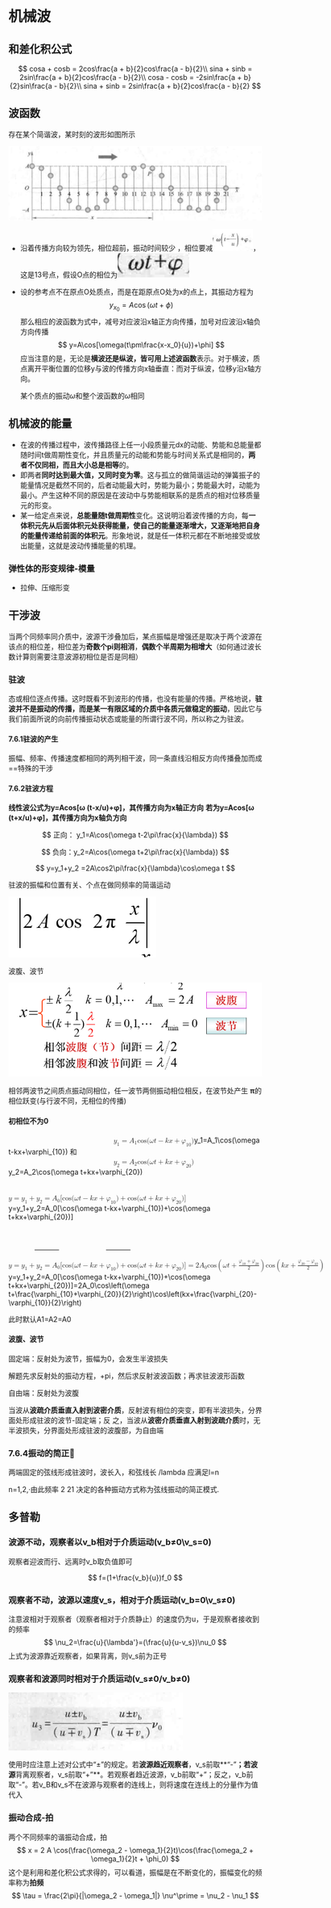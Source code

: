 # 机械波

## 和差化积公式

$$
cosa + cosb = 2cos\frac{a + b}{2}cos\frac{a - b}{2}\\
sina + sinb = 2sin\frac{a + b}{2}cos\frac{a - b}{2}\\
cosa - cosb = -2sin\frac{a + b}{2}sin\frac{a - b}{2}\\
sina + sinb = 2sin\frac{a + b}{2}cos\frac{a - b}{2}
$$



## 波函数

存在某个简谐波，某时刻的波形如图所示

![image-20240504161319677](./assets/image-20240504161319677.png)

- 沿着传播方向较为领先，相位超前，振动时间较少 ，相位要减<img src="./assets/image-20240504161613096.png" alt="image-20240504161613096" style="zoom:25%;" />，这是13号点，假设O点的相位为![image-20240504161721892](./assets/image-20240504161721892.png)

- 设的参考点不在原点O处质点，而是在距原点O处为x的点上，其振动方程为
  $$
  y_{x_0}=A\cos(\omega t+\phi)
  $$
  那么相应的波函数为式中，减号对应波沿x轴正方向传播，加号对应波沿x轴负方向传播
  $$
  y=A\cos[\omega(t\pm\frac{x-x_0}{u})+\phi]
  $$
  应当注意的是，无论是**横波还是纵波，皆可用上述波函数**表示。对于横波，质点离开平衡位置的位移y与波的传播方向x轴垂直：而对于纵波，位移y沿x轴方向。

  某个质点的振动*ω*和整个波函数的*ω*相同

## 机械波的能量

- 在波的传播过程中，波传播路径上任一小段质量元dx的动能、势能和总能量都随时间t做周期性变化，并且质量元的动能和势能与时间关系式是相同的，**两者不仅同相，而且大小总是相等**的。
- 即两者**同时达到最大值，又同时变为零**。这与孤立的做简谐运动的弹簧振子的能量情况是截然不同的，后者动能最大时，势能为最小；势能最大时，动能为最小。产生这种不同的原因是在波动中与势能相联系的是质点的相对位移质量元的形变。
- 某一给定点来说，**总能量随t做周期性**变化。这说明沿着波传播的方向，每**一体积元先从后面体积元处获得能量，使自己的能量逐渐增大，又逐渐地把自身的能量传递给前面的体积元**。形象地说，就是任一体积元都在不断地接受或放出能量，这就是波动传播能量的机理。

### 弹性体的形变规律-模量

- 拉伸、压缩形变

## 干涉波

当两个同频率同介质中，波源干涉叠加后，某点振幅是增强还是取决于两个波源在该点的相位差，相位差为**奇数个pi则相消**，**偶数个半周期为相增大**（如何通过波长数计算则需要注意波源初相位是否是同相）

### 驻波

态或相位逐点传播。这时既看不到波形的传播，也没有能量的传播。严格地说，**驻波并不是振动的传播，而是某一有限区域的介质中各质元做稳定的振动**，因此它与我们前面所说的向前传播振动状态或能量的所谓行波不同，所以称之为驻波。

#### 7.6.1驻波的产生

振幅、频率、传播速度都相同的两列相干波，同一条直线沿相反方向传播叠加而成==特殊的干涉

#### 7.6.2驻波方程

**线性波公式为y=Acos[ω (t-x/u)+φ]，其传播方向为x轴正方向**
**若为y=Acos[ω (t+x/u)+φ]，其传播方向为x轴负方向**

$$
正向： y_1=A\cos(\omega t-2\pi\frac{x}{\lambda})
$$

$$
负向：y_2=A\cos(\omega t+2\pi\frac{x}{\lambda})
$$

$$
y=y_1+y_2
 =2A\cos2\pi\frac{x}{\lambda}\cos\omega t
$$

驻波的振幅和位置有关、个点在做同频率的简谐运动

![image-20240426093955335](./assets/image-20240426093955335.png)

波腹、波节

![image-20240426094046594](./assets/image-20240426094046594.png)

相邻两波节之间质点振动同相位，任一波节两侧振动相位相反，在波节处产生 **π**的相位跃变(与行波不同，无相位的传播)

#### 初相位不为0
<p data-pid="CRUPqdYj"><span class="ztext-math" data-eeimg="1" data-tex="y_1=A_1\cos(\omega t-kx+\varphi_{10})"><span></span><span><span class="MathJax_Preview" style="color: inherit;"></span><span class="MathJax_SVG" id="MathJax-Element-13-Frame" tabindex="0" style="font-size: 100%; display: inline-block; position: relative;" data-mathml="<math xmlns=&quot;http://www.w3.org/1998/Math/MathML&quot;><msub><mi>y</mi><mn>1</mn></msub><mo>=</mo><msub><mi>A</mi><mn>1</mn></msub><mi>cos</mi><mo>&amp;#x2061;</mo><mo stretchy=&quot;false&quot;>(</mo><mi>&amp;#x03C9;</mi><mi>t</mi><mo>&amp;#x2212;</mo><mi>k</mi><mi>x</mi><mo>+</mo><msub><mi>&amp;#x03C6;</mi><mrow class=&quot;MJX-TeXAtom-ORD&quot;><mn>10</mn></mrow></msub><mo stretchy=&quot;false&quot;>)</mo></math>" role="presentation"><svg xmlns:xlink="http://www.w3.org/1999/xlink" width="27.3ex" height="2.725ex" viewBox="0 -852.5 11754.2 1173.4" role="img" focusable="false" aria-hidden="true" style="vertical-align: -0.745ex;"><g stroke="currentColor" fill="currentColor" stroke-width="0" transform="matrix(1 0 0 -1 0 0)"><use xlink:href="#MJMATHI-79" x="0" y="0"></use><use transform="scale(0.707)" xlink:href="#MJMAIN-31" x="693" y="-213"></use><use xlink:href="#MJMAIN-3D" x="1222" y="0"></use><g transform="translate(2278,0)"><use xlink:href="#MJMATHI-41" x="0" y="0"></use><use transform="scale(0.707)" xlink:href="#MJMAIN-31" x="1061" y="-213"></use></g><g transform="translate(3649,0)"><use xlink:href="#MJMAIN-63"></use><use xlink:href="#MJMAIN-6F" x="444" y="0"></use><use xlink:href="#MJMAIN-73" x="945" y="0"></use></g><use xlink:href="#MJMAIN-28" x="4989" y="0"></use><use xlink:href="#MJMATHI-3C9" x="5378" y="0"></use><use xlink:href="#MJMATHI-74" x="6001" y="0"></use><use xlink:href="#MJMAIN-2212" x="6584" y="0"></use><use xlink:href="#MJMATHI-6B" x="7585" y="0"></use><use xlink:href="#MJMATHI-78" x="8106" y="0"></use><use xlink:href="#MJMAIN-2B" x="8901" y="0"></use><g transform="translate(9902,0)"><use xlink:href="#MJMATHI-3C6" x="0" y="0"></use><g transform="translate(654,-150)"><use transform="scale(0.707)" xlink:href="#MJMAIN-31"></use><use transform="scale(0.707)" xlink:href="#MJMAIN-30" x="500" y="0"></use></g></g><use xlink:href="#MJMAIN-29" x="11364" y="0"></use></g></svg><span class="MJX_Assistive_MathML" role="presentation"><math xmlns="http://www.w3.org/1998/Math/MathML"><msub><mi>y</mi><mn>1</mn></msub><mo>=</mo><msub><mi>A</mi><mn>1</mn></msub><mi>cos</mi><mo>⁡</mo><mo stretchy="false">(</mo><mi>ω</mi><mi>t</mi><mo>−</mo><mi>k</mi><mi>x</mi><mo>+</mo><msub><mi>φ</mi><mrow class="MJX-TeXAtom-ORD"><mn>10</mn></mrow></msub><mo stretchy="false">)</mo></math></span></span><script type="math/tex;mode=inline" id="MathJax-Element-13">y_1=A_1\cos(\omega t-kx+\varphi_{10})</script><span class="tex2jax_ignore math-holder">y_1=A_1\cos(\omega t-kx+\varphi_{10})</span></span></span> 和 <span class="ztext-math" data-eeimg="1" data-tex="y_2=A_2\cos(\omega t+kx+\varphi_{20})"><span></span><span><span class="MathJax_Preview" style="color: inherit;"></span><span class="MathJax_SVG" id="MathJax-Element-14-Frame" tabindex="0" style="font-size: 100%; display: inline-block; position: relative;" data-mathml="<math xmlns=&quot;http://www.w3.org/1998/Math/MathML&quot;><msub><mi>y</mi><mn>2</mn></msub><mo>=</mo><msub><mi>A</mi><mn>2</mn></msub><mi>cos</mi><mo>&amp;#x2061;</mo><mo stretchy=&quot;false&quot;>(</mo><mi>&amp;#x03C9;</mi><mi>t</mi><mo>+</mo><mi>k</mi><mi>x</mi><mo>+</mo><msub><mi>&amp;#x03C6;</mi><mrow class=&quot;MJX-TeXAtom-ORD&quot;><mn>20</mn></mrow></msub><mo stretchy=&quot;false&quot;>)</mo></math>" role="presentation"><svg xmlns:xlink="http://www.w3.org/1999/xlink" width="27.3ex" height="2.725ex" viewBox="0 -852.5 11754.2 1173.4" role="img" focusable="false" aria-hidden="true" style="vertical-align: -0.745ex;"><g stroke="currentColor" fill="currentColor" stroke-width="0" transform="matrix(1 0 0 -1 0 0)"><use xlink:href="#MJMATHI-79" x="0" y="0"></use><use transform="scale(0.707)" xlink:href="#MJMAIN-32" x="693" y="-213"></use><use xlink:href="#MJMAIN-3D" x="1222" y="0"></use><g transform="translate(2278,0)"><use xlink:href="#MJMATHI-41" x="0" y="0"></use><use transform="scale(0.707)" xlink:href="#MJMAIN-32" x="1061" y="-213"></use></g><g transform="translate(3649,0)"><use xlink:href="#MJMAIN-63"></use><use xlink:href="#MJMAIN-6F" x="444" y="0"></use><use xlink:href="#MJMAIN-73" x="945" y="0"></use></g><use xlink:href="#MJMAIN-28" x="4989" y="0"></use><use xlink:href="#MJMATHI-3C9" x="5378" y="0"></use><use xlink:href="#MJMATHI-74" x="6001" y="0"></use><use xlink:href="#MJMAIN-2B" x="6584" y="0"></use><use xlink:href="#MJMATHI-6B" x="7585" y="0"></use><use xlink:href="#MJMATHI-78" x="8106" y="0"></use><use xlink:href="#MJMAIN-2B" x="8901" y="0"></use><g transform="translate(9902,0)"><use xlink:href="#MJMATHI-3C6" x="0" y="0"></use><g transform="translate(654,-150)"><use transform="scale(0.707)" xlink:href="#MJMAIN-32"></use><use transform="scale(0.707)" xlink:href="#MJMAIN-30" x="500" y="0"></use></g></g><use xlink:href="#MJMAIN-29" x="11364" y="0"></use></g></svg><span class="MJX_Assistive_MathML" role="presentation"><math xmlns="http://www.w3.org/1998/Math/MathML"><msub><mi>y</mi><mn>2</mn></msub><mo>=</mo><msub><mi>A</mi><mn>2</mn></msub><mi>cos</mi><mo>⁡</mo><mo stretchy="false">(</mo><mi>ω</mi><mi>t</mi><mo>+</mo><mi>k</mi><mi>x</mi><mo>+</mo><msub><mi>φ</mi><mrow class="MJX-TeXAtom-ORD"><mn>20</mn></mrow></msub><mo stretchy="false">)</mo></math></span></span><script type="math/tex;mode=inline" id="MathJax-Element-14">y_2=A_2\cos(\omega t+kx+\varphi_{20})</script><span class="tex2jax_ignore math-holder">y_2=A_2\cos(\omega t+kx+\varphi_{20})</span></span></span> </p>

<p data-pid="RyxrvMqx"><span class="ztext-math" data-eeimg="1" data-tex="y=y_1+y_2=A_0[\cos(\omega t-kx+\varphi_{10})+\cos(\omega t+kx+\varphi_{20})]"><span></span><span><span class="MathJax_Preview" style="color: inherit;"></span><span class="MathJax_SVG" id="MathJax-Element-2-Frame" tabindex="0" style="font-size: 100%; display: inline-block; position: relative;" data-mathml="<math xmlns=&quot;http://www.w3.org/1998/Math/MathML&quot;><mi>y</mi><mo>=</mo><msub><mi>y</mi><mn>1</mn></msub><mo>+</mo><msub><mi>y</mi><mn>2</mn></msub><mo>=</mo><msub><mi>A</mi><mn>0</mn></msub><mo stretchy=&quot;false&quot;>[</mo><mi>cos</mi><mo>&amp;#x2061;</mo><mo stretchy=&quot;false&quot;>(</mo><mi>&amp;#x03C9;</mi><mi>t</mi><mo>&amp;#x2212;</mo><mi>k</mi><mi>x</mi><mo>+</mo><msub><mi>&amp;#x03C6;</mi><mrow class=&quot;MJX-TeXAtom-ORD&quot;><mn>10</mn></mrow></msub><mo stretchy=&quot;false&quot;>)</mo><mo>+</mo><mi>cos</mi><mo>&amp;#x2061;</mo><mo stretchy=&quot;false&quot;>(</mo><mi>&amp;#x03C9;</mi><mi>t</mi><mo>+</mo><mi>k</mi><mi>x</mi><mo>+</mo><msub><mi>&amp;#x03C6;</mi><mrow class=&quot;MJX-TeXAtom-ORD&quot;><mn>20</mn></mrow></msub><mo stretchy=&quot;false&quot;>)</mo><mo stretchy=&quot;false&quot;>]</mo></math>" role="presentation"><svg xmlns:xlink="http://www.w3.org/1999/xlink" width="59.159ex" height="2.725ex" viewBox="0 -852.5 25471.1 1173.4" role="img" focusable="false" aria-hidden="true" style="vertical-align: -0.745ex;"><g stroke="currentColor" fill="currentColor" stroke-width="0" transform="matrix(1 0 0 -1 0 0)"><use xlink:href="#MJMATHI-79" x="0" y="0"></use><use xlink:href="#MJMAIN-3D" x="775" y="0"></use><g transform="translate(1831,0)"><use xlink:href="#MJMATHI-79" x="0" y="0"></use><use transform="scale(0.707)" xlink:href="#MJMAIN-31" x="693" y="-213"></use></g><use xlink:href="#MJMAIN-2B" x="2998" y="0"></use><g transform="translate(3998,0)"><use xlink:href="#MJMATHI-79" x="0" y="0"></use><use transform="scale(0.707)" xlink:href="#MJMAIN-32" x="693" y="-213"></use></g><use xlink:href="#MJMAIN-3D" x="5221" y="0"></use><g transform="translate(6277,0)"><use xlink:href="#MJMATHI-41" x="0" y="0"></use><use transform="scale(0.707)" xlink:href="#MJMAIN-30" x="1061" y="-213"></use></g><use xlink:href="#MJMAIN-5B" x="7481" y="0"></use><g transform="translate(7760,0)"><use xlink:href="#MJMAIN-63"></use><use xlink:href="#MJMAIN-6F" x="444" y="0"></use><use xlink:href="#MJMAIN-73" x="945" y="0"></use></g><use xlink:href="#MJMAIN-28" x="9099" y="0"></use><use xlink:href="#MJMATHI-3C9" x="9489" y="0"></use><use xlink:href="#MJMATHI-74" x="10111" y="0"></use><use xlink:href="#MJMAIN-2212" x="10695" y="0"></use><use xlink:href="#MJMATHI-6B" x="11696" y="0"></use><use xlink:href="#MJMATHI-78" x="12217" y="0"></use><use xlink:href="#MJMAIN-2B" x="13012" y="0"></use><g transform="translate(14013,0)"><use xlink:href="#MJMATHI-3C6" x="0" y="0"></use><g transform="translate(654,-150)"><use transform="scale(0.707)" xlink:href="#MJMAIN-31"></use><use transform="scale(0.707)" xlink:href="#MJMAIN-30" x="500" y="0"></use></g></g><use xlink:href="#MJMAIN-29" x="15475" y="0"></use><use xlink:href="#MJMAIN-2B" x="16087" y="0"></use><g transform="translate(17087,0)"><use xlink:href="#MJMAIN-63"></use><use xlink:href="#MJMAIN-6F" x="444" y="0"></use><use xlink:href="#MJMAIN-73" x="945" y="0"></use></g><use xlink:href="#MJMAIN-28" x="18427" y="0"></use><use xlink:href="#MJMATHI-3C9" x="18816" y="0"></use><use xlink:href="#MJMATHI-74" x="19439" y="0"></use><use xlink:href="#MJMAIN-2B" x="20023" y="0"></use><use xlink:href="#MJMATHI-6B" x="21023" y="0"></use><use xlink:href="#MJMATHI-78" x="21545" y="0"></use><use xlink:href="#MJMAIN-2B" x="22340" y="0"></use><g transform="translate(23340,0)"><use xlink:href="#MJMATHI-3C6" x="0" y="0"></use><g transform="translate(654,-150)"><use transform="scale(0.707)" xlink:href="#MJMAIN-32"></use><use transform="scale(0.707)" xlink:href="#MJMAIN-30" x="500" y="0"></use></g></g><use xlink:href="#MJMAIN-29" x="24803" y="0"></use><use xlink:href="#MJMAIN-5D" x="25192" y="0"></use></g></svg><span class="MJX_Assistive_MathML" role="presentation"><math xmlns="http://www.w3.org/1998/Math/MathML"><mi>y</mi><mo>=</mo><msub><mi>y</mi><mn>1</mn></msub><mo>+</mo><msub><mi>y</mi><mn>2</mn></msub><mo>=</mo><msub><mi>A</mi><mn>0</mn></msub><mo stretchy="false">[</mo><mi>cos</mi><mo>⁡</mo><mo stretchy="false">(</mo><mi>ω</mi><mi>t</mi><mo>−</mo><mi>k</mi><mi>x</mi><mo>+</mo><msub><mi>φ</mi><mrow class="MJX-TeXAtom-ORD"><mn>10</mn></mrow></msub><mo stretchy="false">)</mo><mo>+</mo><mi>cos</mi><mo>⁡</mo><mo stretchy="false">(</mo><mi>ω</mi><mi>t</mi><mo>+</mo><mi>k</mi><mi>x</mi><mo>+</mo><msub><mi>φ</mi><mrow class="MJX-TeXAtom-ORD"><mn>20</mn></mrow></msub><mo stretchy="false">)</mo><mo stretchy="false">]</mo></math></span></span><script type="math/tex;mode=inline" id="MathJax-Element-2">y=y_1+y_2=A_0[\cos(\omega t-kx+\varphi_{10})+\cos(\omega t+kx+\varphi_{20})]</script><span class="tex2jax_ignore math-holder">y=y_1+y_2=A_0[\cos(\omega t-kx+\varphi_{10})+\cos(\omega t+kx+\varphi_{20})]</span></span></span> </p>

<p data-pid="C6P6ojBn"><span class="ztext-math" data-eeimg="1" data-tex="y=y_1+y_2=A_0[\cos(\omega t-kx+\varphi_{10})+\cos(\omega t+kx+\varphi_{20})]=2A_0\cos\left(\omega t+\frac{\varphi_{10}+\varphi_{20}}{2}\right)\cos\left(kx+\frac{\varphi_{20}-\varphi_{10}}{2}\right)"><span></span><span><span class="MathJax_Preview" style="color: inherit;"></span><span class="MathJax_SVG" id="MathJax-Element-5-Frame" tabindex="0" style="font-size: 100%; display: inline-block; position: relative;" data-mathml="<math xmlns=&quot;http://www.w3.org/1998/Math/MathML&quot;><mi>y</mi><mo>=</mo><msub><mi>y</mi><mn>1</mn></msub><mo>+</mo><msub><mi>y</mi><mn>2</mn></msub><mo>=</mo><msub><mi>A</mi><mn>0</mn></msub><mo stretchy=&quot;false&quot;>[</mo><mi>cos</mi><mo>&amp;#x2061;</mo><mo stretchy=&quot;false&quot;>(</mo><mi>&amp;#x03C9;</mi><mi>t</mi><mo>&amp;#x2212;</mo><mi>k</mi><mi>x</mi><mo>+</mo><msub><mi>&amp;#x03C6;</mi><mrow class=&quot;MJX-TeXAtom-ORD&quot;><mn>10</mn></mrow></msub><mo stretchy=&quot;false&quot;>)</mo><mo>+</mo><mi>cos</mi><mo>&amp;#x2061;</mo><mo stretchy=&quot;false&quot;>(</mo><mi>&amp;#x03C9;</mi><mi>t</mi><mo>+</mo><mi>k</mi><mi>x</mi><mo>+</mo><msub><mi>&amp;#x03C6;</mi><mrow class=&quot;MJX-TeXAtom-ORD&quot;><mn>20</mn></mrow></msub><mo stretchy=&quot;false&quot;>)</mo><mo stretchy=&quot;false&quot;>]</mo><mo>=</mo><mn>2</mn><msub><mi>A</mi><mn>0</mn></msub><mi>cos</mi><mo>&amp;#x2061;</mo><mrow><mo>(</mo><mi>&amp;#x03C9;</mi><mi>t</mi><mo>+</mo><mfrac><mrow><msub><mi>&amp;#x03C6;</mi><mrow class=&quot;MJX-TeXAtom-ORD&quot;><mn>10</mn></mrow></msub><mo>+</mo><msub><mi>&amp;#x03C6;</mi><mrow class=&quot;MJX-TeXAtom-ORD&quot;><mn>20</mn></mrow></msub></mrow><mn>2</mn></mfrac><mo>)</mo></mrow><mi>cos</mi><mo>&amp;#x2061;</mo><mrow><mo>(</mo><mi>k</mi><mi>x</mi><mo>+</mo><mfrac><mrow><msub><mi>&amp;#x03C6;</mi><mrow class=&quot;MJX-TeXAtom-ORD&quot;><mn>20</mn></mrow></msub><mo>&amp;#x2212;</mo><msub><mi>&amp;#x03C6;</mi><mrow class=&quot;MJX-TeXAtom-ORD&quot;><mn>10</mn></mrow></msub></mrow><mn>2</mn></mfrac><mo>)</mo></mrow></math>" role="presentation"><svg xmlns:xlink="http://www.w3.org/1999/xlink" width="80.494ex" height="7.911ex" viewBox="0 -852.5 34656.9 3405.9" role="img" focusable="false" aria-hidden="true" style="vertical-align: -5.931ex; max-width: 65200px;"><g stroke="currentColor" fill="currentColor" stroke-width="0" transform="matrix(1 0 0 -1 0 0)"><use xlink:href="#MJMATHI-79" x="0" y="0"></use><use xlink:href="#MJMAIN-3D" x="775" y="0"></use><g transform="translate(1831,0)"><use xlink:href="#MJMATHI-79" x="0" y="0"></use><use transform="scale(0.707)" xlink:href="#MJMAIN-31" x="693" y="-213"></use></g><use xlink:href="#MJMAIN-2B" x="2998" y="0"></use><g transform="translate(3998,0)"><use xlink:href="#MJMATHI-79" x="0" y="0"></use><use transform="scale(0.707)" xlink:href="#MJMAIN-32" x="693" y="-213"></use></g><use xlink:href="#MJMAIN-3D" x="5221" y="0"></use><g transform="translate(6277,0)"><use xlink:href="#MJMATHI-41" x="0" y="0"></use><use transform="scale(0.707)" xlink:href="#MJMAIN-30" x="1061" y="-213"></use></g><use xlink:href="#MJMAIN-5B" x="7481" y="0"></use><g transform="translate(7760,0)"><use xlink:href="#MJMAIN-63"></use><use xlink:href="#MJMAIN-6F" x="444" y="0"></use><use xlink:href="#MJMAIN-73" x="945" y="0"></use></g><use xlink:href="#MJMAIN-28" x="9099" y="0"></use><use xlink:href="#MJMATHI-3C9" x="9489" y="0"></use><use xlink:href="#MJMATHI-74" x="10111" y="0"></use><use xlink:href="#MJMAIN-2212" x="10695" y="0"></use><use xlink:href="#MJMATHI-6B" x="11696" y="0"></use><use xlink:href="#MJMATHI-78" x="12217" y="0"></use><use xlink:href="#MJMAIN-2B" x="13012" y="0"></use><g transform="translate(14013,0)"><use xlink:href="#MJMATHI-3C6" x="0" y="0"></use><g transform="translate(654,-150)"><use transform="scale(0.707)" xlink:href="#MJMAIN-31"></use><use transform="scale(0.707)" xlink:href="#MJMAIN-30" x="500" y="0"></use></g></g><use xlink:href="#MJMAIN-29" x="15475" y="0"></use><use xlink:href="#MJMAIN-2B" x="16087" y="0"></use><g transform="translate(17087,0)"><use xlink:href="#MJMAIN-63"></use><use xlink:href="#MJMAIN-6F" x="444" y="0"></use><use xlink:href="#MJMAIN-73" x="945" y="0"></use></g><use xlink:href="#MJMAIN-28" x="18427" y="0"></use><use xlink:href="#MJMATHI-3C9" x="18816" y="0"></use><use xlink:href="#MJMATHI-74" x="19439" y="0"></use><use xlink:href="#MJMAIN-2B" x="20023" y="0"></use><use xlink:href="#MJMATHI-6B" x="21023" y="0"></use><use xlink:href="#MJMATHI-78" x="21545" y="0"></use><use xlink:href="#MJMAIN-2B" x="22340" y="0"></use><g transform="translate(23340,0)"><use xlink:href="#MJMATHI-3C6" x="0" y="0"></use><g transform="translate(654,-150)"><use transform="scale(0.707)" xlink:href="#MJMAIN-32"></use><use transform="scale(0.707)" xlink:href="#MJMAIN-30" x="500" y="0"></use></g></g><use xlink:href="#MJMAIN-29" x="24803" y="0"></use><use xlink:href="#MJMAIN-5D" x="25192" y="0"></use><use xlink:href="#MJMAIN-3D" x="25748" y="0"></use><use xlink:href="#MJMAIN-32" x="26805" y="0"></use><g transform="translate(27305,0)"><use xlink:href="#MJMATHI-41" x="0" y="0"></use><use transform="scale(0.707)" xlink:href="#MJMAIN-30" x="1061" y="-213"></use></g><g transform="translate(28676,0)"><use xlink:href="#MJMAIN-63"></use><use xlink:href="#MJMAIN-6F" x="444" y="0"></use><use xlink:href="#MJMAIN-73" x="945" y="0"></use></g><g transform="translate(0,-1833)"><use xlink:href="#MJSZ2-28"></use><use xlink:href="#MJMATHI-3C9" x="597" y="0"></use><use xlink:href="#MJMATHI-74" x="1220" y="0"></use><use xlink:href="#MJMAIN-2B" x="1803" y="0"></use><g transform="translate(2582,0)"><g transform="translate(342,0)"><rect stroke="none" width="2738" height="60" x="0" y="220"></rect><g transform="translate(60,601)"><use transform="scale(0.707)" xlink:href="#MJMATHI-3C6" x="0" y="0"></use><g transform="translate(462,-180)"><use transform="scale(0.5)" xlink:href="#MJMAIN-31"></use><use transform="scale(0.5)" xlink:href="#MJMAIN-30" x="500" y="0"></use></g><use transform="scale(0.707)" xlink:href="#MJMAIN-2B" x="1462" y="0"></use><g transform="translate(1584,0)"><use transform="scale(0.707)" xlink:href="#MJMATHI-3C6" x="0" y="0"></use><g transform="translate(462,-180)"><use transform="scale(0.5)" xlink:href="#MJMAIN-32"></use><use transform="scale(0.5)" xlink:href="#MJMAIN-30" x="500" y="0"></use></g></g></g><use transform="scale(0.707)" xlink:href="#MJMAIN-32" x="1686" y="-540"></use></g></g><use xlink:href="#MJSZ2-29" x="5782" y="-1"></use><g transform="translate(6547,0)"><use xlink:href="#MJMAIN-63"></use><use xlink:href="#MJMAIN-6F" x="444" y="0"></use><use xlink:href="#MJMAIN-73" x="945" y="0"></use></g><g transform="translate(7886,0)"><use xlink:href="#MJSZ2-28"></use><use xlink:href="#MJMATHI-6B" x="597" y="0"></use><use xlink:href="#MJMATHI-78" x="1119" y="0"></use><use xlink:href="#MJMAIN-2B" x="1913" y="0"></use><g transform="translate(2692,0)"><g transform="translate(342,0)"><rect stroke="none" width="2738" height="60" x="0" y="220"></rect><g transform="translate(60,601)"><use transform="scale(0.707)" xlink:href="#MJMATHI-3C6" x="0" y="0"></use><g transform="translate(462,-180)"><use transform="scale(0.5)" xlink:href="#MJMAIN-32"></use><use transform="scale(0.5)" xlink:href="#MJMAIN-30" x="500" y="0"></use></g><use transform="scale(0.707)" xlink:href="#MJMAIN-2212" x="1462" y="0"></use><g transform="translate(1584,0)"><use transform="scale(0.707)" xlink:href="#MJMATHI-3C6" x="0" y="0"></use><g transform="translate(462,-180)"><use transform="scale(0.5)" xlink:href="#MJMAIN-31"></use><use transform="scale(0.5)" xlink:href="#MJMAIN-30" x="500" y="0"></use></g></g></g><use transform="scale(0.707)" xlink:href="#MJMAIN-32" x="1686" y="-540"></use></g></g><use xlink:href="#MJSZ2-29" x="5892" y="-1"></use></g></g></g></svg><span class="MJX_Assistive_MathML" role="presentation"><math xmlns="http://www.w3.org/1998/Math/MathML"><mi>y</mi><mo>=</mo><msub><mi>y</mi><mn>1</mn></msub><mo>+</mo><msub><mi>y</mi><mn>2</mn></msub><mo>=</mo><msub><mi>A</mi><mn>0</mn></msub><mo stretchy="false">[</mo><mi>cos</mi><mo>⁡</mo><mo stretchy="false">(</mo><mi>ω</mi><mi>t</mi><mo>−</mo><mi>k</mi><mi>x</mi><mo>+</mo><msub><mi>φ</mi><mrow class="MJX-TeXAtom-ORD"><mn>10</mn></mrow></msub><mo stretchy="false">)</mo><mo>+</mo><mi>cos</mi><mo>⁡</mo><mo stretchy="false">(</mo><mi>ω</mi><mi>t</mi><mo>+</mo><mi>k</mi><mi>x</mi><mo>+</mo><msub><mi>φ</mi><mrow class="MJX-TeXAtom-ORD"><mn>20</mn></mrow></msub><mo stretchy="false">)</mo><mo stretchy="false">]</mo><mo>=</mo><mn>2</mn><msub><mi>A</mi><mn>0</mn></msub><mi>cos</mi><mo>⁡</mo><mrow><mo>(</mo><mi>ω</mi><mi>t</mi><mo>+</mo><mfrac><mrow><msub><mi>φ</mi><mrow class="MJX-TeXAtom-ORD"><mn>10</mn></mrow></msub><mo>+</mo><msub><mi>φ</mi><mrow class="MJX-TeXAtom-ORD"><mn>20</mn></mrow></msub></mrow><mn>2</mn></mfrac><mo>)</mo></mrow><mi>cos</mi><mo>⁡</mo><mrow><mo>(</mo><mi>k</mi><mi>x</mi><mo>+</mo><mfrac><mrow><msub><mi>φ</mi><mrow class="MJX-TeXAtom-ORD"><mn>20</mn></mrow></msub><mo>−</mo><msub><mi>φ</mi><mrow class="MJX-TeXAtom-ORD"><mn>10</mn></mrow></msub></mrow><mn>2</mn></mfrac><mo>)</mo></mrow></math></span></span><script type="math/tex;mode=inline" id="MathJax-Element-5">y=y_1+y_2=A_0[\cos(\omega t-kx+\varphi_{10})+\cos(\omega t+kx+\varphi_{20})]=2A_0\cos\left(\omega t+\frac{\varphi_{10}+\varphi_{20}}{2}\right)\cos\left(kx+\frac{\varphi_{20}-\varphi_{10}}{2}\right)</script><span class="tex2jax_ignore math-holder">y=y_1+y_2=A_0[\cos(\omega t-kx+\varphi_{10})+\cos(\omega t+kx+\varphi_{20})]=2A_0\cos\left(\omega t+\frac{\varphi_{10}+\varphi_{20}}{2}\right)\cos\left(kx+\frac{\varphi_{20}-\varphi_{10}}{2}\right)</span></span></span> </p>

此时默认A1=A2=A0

#### 波腹、波节

固定端：反射处为波节，振幅为0，会发生半波损失

​	解题先求反射处的振动方程，+pi，然后求反射波波函数；再求驻波波形函数

自由端：反射处为波腹

当波从**波疏介质垂直入射到波密介质**，反射波有相位的突变，即有半波损失，分界面处形成驻波的波节-固定端；反
之，当波从**波密介质垂直入射到波疏介质**时，无半波损失，分界面处形成驻波的波腹部，为自由端

### 7.6.4振动的简正🍜

两端固定的弦线形成驻波时，波长入，和弦线长 /lambda 
应满足l=n

n=1,2,·由此频率
2
21
决定的各种振动方式称为弦线振动的简正模式.

## 多普勒

### 波源不动，观察者以v_b相对于介质运动(v_b≠0\v_s=0)

观察者迎波而行、远离时v_b取负值即可


$$
f=(1+\frac{v_b}{u})f_0
$$

### 观察者不动，波源以速度v_s，相对于介质运动(v_b=0\v_s≠0)

注意波相对于观察者（观察者相对于介质静止）的速度仍为u，于是观察者接收到的频率
$$
\nu_2=\frac{u}{\lambda'}=(\frac{u}{u-v_s})\nu_0
$$
上式为波源靠近观察者，如果背离，则v_s前为正号

### 观察者和波源同时相对于介质运动(v_s≠0/v_b≠0)

![image-20240505003736377](./assets/image-20240505003736377.png)

使用时应注意上述对公式中“±”的规定。若**波源趋近观察者**，v_s前取**“-”**；若波源**背离观察者，v_s前取“+”**。若观察者趋近波源，v_b前取“+”；反之，v_b前取“-”。若v_B和v_s不在波源与观察者的连线上，则将速度在连线上的分量作为值代入

### 振动合成-拍

两个不同频率的谐振动合成，拍
$$
x = 2 A \cos(\frac{\omega_2 - \omega_1}{2}t)\cos(\frac{\omega_2 + \omega_1}{2}t + \phi_0)
$$
这个是利用和差化积公式求得的，可以看道，振幅是在不断变化的，振幅变化的频率称为**拍频**
$$
\tau = \frac{2\pi}{|\omega_2 - \omega_1|}
\nu^\prime = \nu_2 - \nu_1
$$
